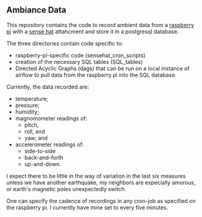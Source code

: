 ## Ambiance Data

This repository contains the code to record ambient data from a [raspberry pi](https://www.raspberrypi.com/) with a [sense hat](https://projects.raspberrypi.org/en/projects/getting-started-with-the-sense-hat) attahcment and store it in a postgresql database.

The three directories contain code specific to:  
* raspberry-pi-specific code (sensehat_cron_scripts)
* creation of the necessary SQL tables (SQL_tables)
* Directed Acyclic Graphs (dags) that can be run on a local instance of airflow to pull data from the raspberry pi into the SQL database.

Currently, the data recorded are:
* temperature;
* pressure;
* humidity;
* magnomometer readings of:
    + pitch,
    + roll, and
    + yaw; and
* accelerometer readings of:
    + side-to-side
    + back-and-forth
    + up-and-down.

I expect there to be little in the way of variation in the last six measures unless we have another earthquake, my neighbors are especially amorous, or earth's magnetic poles unexpectedly switch.

One can specify the cadence of recordings in any cron-job as specified on the raspberry pi.  I currently have mine set to every five minutes.